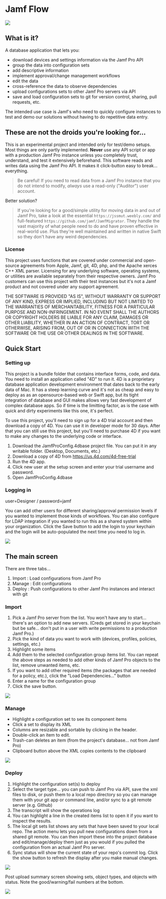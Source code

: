 # Jamf Flow

![](doc/head.png)

## What is it? 
A database application that lets you:

* download devices and settings information via the Jamf Pro API
* group the data into configuration sets
* add descriptive information
* implement approval/change management workflows
* edit the data
* cross-reference the data to observe dependencies
* upload configurations sets to other Jamf Pro servers via API
* save and load configuration sets to git for version control, sharing, pull requests, etc. 

The intended use case is Jamf's who need to quickly configure instances to test and demo our solutions without having to do repetitive data entry. 
 
## These are not the droids you're looking for... 
This is an experimental project and intended only for test/demo setups. Most things are only partly implemented. **Never** use any API script or app with a production Jamf Pro instance unless you completely trust, understand, and test it extensively beforehand. This software reads and writes data using the Jamf Pro API. It makes it click-button easy to break... everything. 

> Be careful! If you need to read data from a Jamf Pro instance that you do not intend to modify, _always_ use a read-only ("Auditor") user account. 

Better solution?

> If you're looking for a good/simple utility for moving data in and out of Jamf Pro, take a look at the essential `https://jssmut.weebly.com/` and full-featured `https://github.com/jamf/JamfMigrator`. They handle the vast majority of what people need to do and have proven effective in real-world use. Plus they're well maintained and written in native Swift so they don't have any weird dependencies. 

### License

This project uses functions that are covered under commercial and open-source agreements from Apple, Jamf, git, 4D, php, and the Apache xerces C++ XML parser. Licensing for any underlying software, operating systems, or utilities are available separately from their respective owners. Jamf Pro customers can use this project with their test instances but it's not a Jamf product and not covered under any support agreement. 

THE SOFTWARE IS PROVIDED "AS IS", WITHOUT WARRANTY OR SUPPORT OF ANY KIND, EXPRESS OR IMPLIED, INCLUDING BUT NOT LIMITED TO THE WARRANTIES OF MERCHANTABILITY, FITNESS FOR A PARTICULAR PURPOSE AND NON-INFRINGEMENT. IN NO EVENT SHALL THE AUTHORS OR COPYRIGHT HOLDERS BE LIABLE FOR ANY CLAIM, DAMAGES OR OTHER LIABILITY, WHETHER IN AN ACTION OF CONTRACT, TORT OR OTHERWISE, ARISING FROM, OUT OF OR IN CONNECTION WITH THE SOFTWARE OR THE USE OR OTHER DEALINGS IN THE SOFTWARE. 

## Quick Start

### Setting up

This project is a bundle folder that contains interface forms, code, and data. You need to install an application called "4D" to run it. 4D is a proprietary database application development environment that dates back to the early data of Mac. It has a steep learning curve and it's not as cheap and easy to deploy as as an opensource-based web or Swift app, but its tight integration of database and GUI makes allows very fast development of complex database apps. So if time is the limitting factor, as is the case with quick and dirty experiments like this one, it's perfect. 

To use this project, you'll need to sign up for a 4D trial account and then download a copy of 4D. You can use it in developer mode for 30 days. After that you can still use this project, but you'll need to purchase 4D if you want to make any changes to the underlying code or interface. 

1. Download the JamfProConfig.4dbase project file. You can put it in any writable folder. (Desktop, Documents, etc.)
2. Download a copy of 4D from https://us.4d.com/4d-free-trial
3. Run the 4D app. 
4. Click new user at the setup screen and enter your trial username and password. 
5. Open JamfProConfig.4dbase

### Logging in

user=Designer / password=jamf

You can add other users for different sharing/approval permission levels if you wanted to implement those kinds of workflows. You can also configure for LDAP integration if you wanted to run this as a shared system within your organization. Click the Save button to add the login to your keychain and the login will be auto-populated the next time you need to log in. 

![](doc/login.png)

## The main screen

There are three tabs... 

1. Import : Load configurations from Jamf Pro
2. Manage : Edit configurations
3. Deploy : Push configurations to other Jamf Pro instances and interact with git

### Import

1. Pick a Jamf Pro server from the list. You won't have any to start... there's an option to add new servers. (Creds get stored in your keychain but be safe... don't put in a user with write permissions to a production Jamf Pro.)
2. Pick the kind of data you want to work with (devices, profiles, policies, settings, etc.)
3. Highlight some items
4. Add them to the selected configuration group items list. You can repeat the above steps as needed to add other kinds of Jamf Pro objects to the list, remove unwanted items, etc. 
5. If you want to add other required items (the packages that are needed for a policy, etc.), click the "Load Dependencies..." button
6. Enter a name for the configuration group
7. Click the save button. 

![](doc/import.png)

### Manage

* Highlight a configuration set to see its component items
* Click a set to display its XML
* Columns are resizable and sortable by clicking in the header. 
* Double-click an item to edit. 
* Trash-can deletes an item (from the project's database... not from Jamf Pro)
* Clipboard button above the XML copies contents to the clipboard 

![](doc/manage.png)

### Deploy

1. Highlight the configuration set(s) to deploy
2. Select the target type... you can push to Jamf Pro via API, save the xml files to disk, or push them to a local repo directory so you can manage them with your git app or command line, and/or sync to a git remote server (e.g. Github)
3. The transcript will show the operations log 
4. You can highlight a line in the created items list to open it if you want to inspect the results. 
5. The local git sets list shows any sets that have been saved to your local repo. The action menu lets you pull new configurations down from a shared git remote. You can then import these into the project database and edit/manage/deploy them just as you would if you pulled the configuration from an actual Jamf Pro server. 
6. Sync status will show the current state of your repo's commit log. Click the show button to refresh the display after you make manual changes. 

![](doc/deploy.png)

Post upload summary screen showing sets, object types, and objects with status. Note the good/warning/fail numbers at the bottom. 

![](doc/deployjamf.png)
